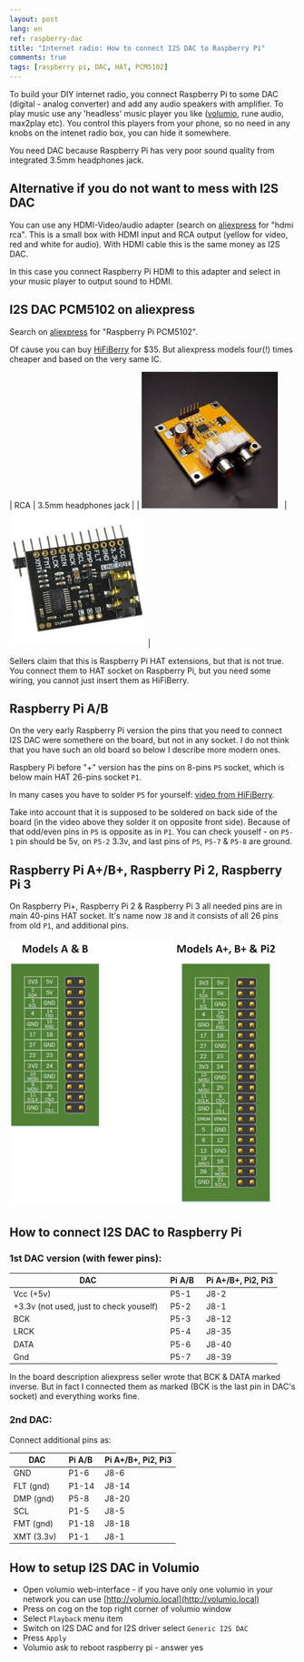 ```yaml
---
layout: post
lang: en
ref: raspberry-dac
title: "Internet radio: How to connect I2S DAC to Raspberry Pi"
comments: true
tags: [raspberry pi, DAC, HAT, PCM5102]
---
```


To build your DIY internet radio, you connect Raspberry Pi to some DAC
(digital - analog converter) and add any audio speakers with amplifier.
To play music use any 'headless' music player you like ([volumio](https://volumio.org/),
rune audio, max2play etc).
You control this players from your phone, so no need in any knobs on the intenet
radio box, you can hide it somewhere.

You need DAC because Raspberry Pi has very poor sound quality from integrated
3.5mm headphones jack.

## Alternative if you do not want to mess with I2S DAC
You can use any HDMI-Video/audio adapter (search on [aliexpress](https://www.aliexpress.com) for
 "hdmi rca".
This is a small box with HDMI input and RCA output (yellow for video, red and white
for audio).
With HDMI cable this is the same money as I2S DAC.

In this case you connect Raspberry Pi HDMI to this adapter and select in your music player
to output sound to HDMI.

## I2S DAC PCM5102 on aliexpress
Search on [aliexpress](https://www.aliexpress.com) for "Raspberry Pi PCM5102".

Of cause you can buy [HiFiBerry](https://www.hifiberry.com/) for $35.
But aliexpress models four(!) times cheaper and based on the very same IC.

| RCA | 3.5mm headphones jack |
| ![](/images/PCM5102-DAC-Decoder-I2S-Player.jpg) &nbsp;&nbsp;| ![](/images/Sound-Card-I2S-PCM5102.jpg) |


Sellers claim that this is Raspberry Pi HAT extensions, but that is not true.
You connect them to HAT socket on Raspberry Pi, but you need some wiring,
you cannot just insert them as HiFiBerry.

## Raspberry Pi A/B
On the very early Raspberry Pi version the pins that you need to connect I2S DAC were somethere on
the board, but not in any socket.
I do not think that you have such an old board so below I describe more modern ones.

Raspbery Pi before "+" version has the pins on 8-pins `P5` socket, which is below main
HAT 26-pins socket `P1`.

In many cases you have to solder `P5` for yourself:
[video from HiFiBerry](https://www.hifiberry.com/solder-the-p5-header-to-your-raspberry-pi-model-ab/).

Take into account that it is supposed to be soldered on back side of the board (in the video above
they solder it on opposite front side).
Because of that odd/even pins in `P5` is opposite as in `P1`.
You can check youself - on `P5-1` pin should be 5v, on `P5-2`
3.3v, and last pins of `P5`, `P5-7` & `P5-8` are ground.

## Raspberry Pi A\+/B\+, Raspberry Pi 2, Raspberry Pi 3

On Raspberry Pi+, Raspberry Pi 2 & Raspberry Pi 3
all needed pins are in main 40-pins HAT socket.
It's name now `J8` and it consists of all 26 pins from old `P1`, and additional pins.

![](/images/raspberry-pi-p5.png)

## How to connect I2S DAC to Raspberry Pi

### 1st DAC version (with fewer pins):

| **DAC** | **Pi A/B** &nbsp;| **Pi A\+/B\+, Pi2, Pi3** |
|-----|-----|-----|
| Vcc (+5v) | P5-1 | J8-2 |
| +3.3v (not used, just to check youself) &nbsp; | P5-2 | J8-1 |
| BCK | P5-3 | J8-12 |
| LRCK | P5-4 | J8-35 |
| DATA | P5-6 | J8-40 |
| Gnd | P5-7 | J8-39 |

In the board description aliexpress seller wrote that BCK & DATA marked inverse.
But in fact I connected them as marked (BCK is the last pin in DAC's socket) and everything works fine.

### 2nd DAC:

Connect additional pins as:

| **DAC** | **Pi A/B** &nbsp;| **Pi A\+/B\+, Pi2, Pi3** |
|-----|-----|-----|
| GND |	P1-6 | J8-6 |
| FLT (gnd) | P1-14 | J8-14 |
| DMP (gnd) | P5-8 | J8-20 |
| SCL	| P1-5 | J8-5 |
| FMT (gnd) | P1-18 | J8-18 |
| XMT (3.3v) &nbsp; | P1-1 | J8-1 |


## How to setup I2S DAC in Volumio

* Open volumio web-interface - if you have only one volumio in your network you can use [http://volumio.local](http://volumio.local)
* Press on cog on the top right corner of volumio window
* Select `Playback` menu item
* Switch on I2S DAC and for I2S driver select `Generic I2S DAC`
* Press `Apply`
* Volumio ask to reboot raspberry pi - answer yes
